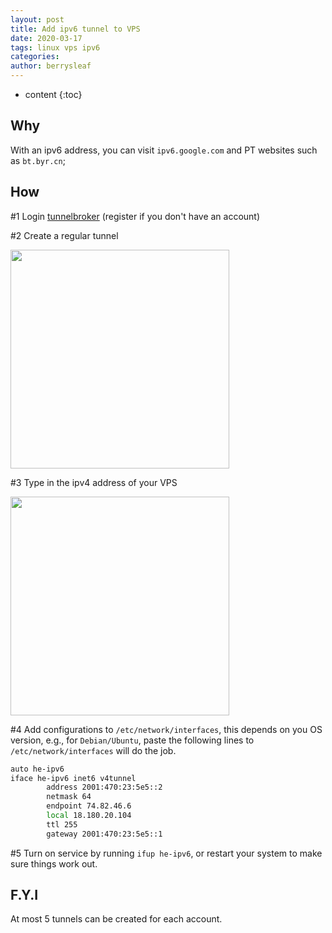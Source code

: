 ```yaml
---
layout: post
title: Add ipv6 tunnel to VPS
date: 2020-03-17
tags: linux vps ipv6
categories: 
author: berrysleaf
---
```

* content
{:toc}


## Why
With an ipv6 address, you can visit `ipv6.google.com` and PT websites such as `bt.byr.cn`; 




## How
#1 Login [tunnelbroker](https://tunnelbroker.net/) (register if you don't have an account) 


#2 Create a regular tunnel 

<img class='center' src="{{site.baseurl}}/images/2020/add_tunnel.png" width="350">

#3 Type in the ipv4 address of your VPS 

<img class='center' src="{{site.baseurl}}/images/2020/ipv4_endpoint.png" width="350">

#4 Add configurations to `/etc/network/interfaces`, this depends on you OS version, e.g., for `Debian/Ubuntu`, paste the following lines to `/etc/network/interfaces` will do the job.

```bash
auto he-ipv6
iface he-ipv6 inet6 v4tunnel
        address 2001:470:23:5e5::2
        netmask 64
        endpoint 74.82.46.6
        local 18.180.20.104
        ttl 255
        gateway 2001:470:23:5e5::1
```

#5 Turn on service by running `ifup he-ipv6`, or restart your system to make sure things work out. 

## F.Y.I
At most 5 tunnels can be created for each account. 










